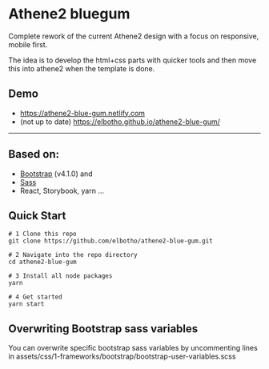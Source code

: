 # Athene2 bluegum

Complete rework of the current Athene2 design with a focus on responsive, mobile first.

The idea is to develop the html+css parts with quicker tools and then move this into athene2 when the template is done.

## Demo

- https://athene2-blue-gum.netlify.com
- (not up to date) https://elbotho.github.io/athene2-blue-gum/

---

## Based on:

- [Bootstrap](https://getbootstrap.com/) (v4.1.0) and
- [Sass](http://sass-lang.com/)
- React, Storybook, yarn …

## Quick Start

```
# 1 Clone this repo
git clone https://github.com/elbotho/athene2-blue-gum.git

# 2 Navigate into the repo directory
cd athene2-blue-gum

# 3 Install all node packages
yarn

# 4 Get started
yarn start
```

## Overwriting Bootstrap sass variables

You can overwrite specific bootstrap sass variables by uncommenting lines in assets/css/1-frameworks/bootstrap/bootstrap-user-variables.scss

